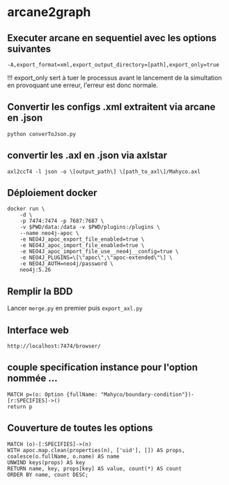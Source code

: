 # arcane2graph

## Executer arcane en sequentiel avec les options suivantes
```
-A,export_format=xml,export_output_directory=[path],export_only=true
```
!!! export_only sert à tuer le processus avant le lancement de la simultation en provoquant une erreur, l'erreur est donc normale.


## Convertir les configs .xml extraitent via arcane en .json
```
python converToJson.py
```

## convertir les .axl en .json via axlstar
```
axl2ccT4 -l json -o \[output_path\] \[path_to_axl\]/Mahyco.axl
```

## Déploiement docker
```
docker run \
    -d \
    -p 7474:7474 -p 7687:7687 \
    -v $PWD/data:/data -v $PWD/plugins:/plugins \
    --name neo4j-apoc \
    -e NEO4J_apoc_export_file_enabled=true \
    -e NEO4J_apoc_import_file_enabled=true \
    -e NEO4J_apoc_import_file_use__neo4j__config=true \
    -e NEO4J_PLUGINS=\[\"apoc\",\"apoc-extended\"\] \
    -e NEO4J_AUTH=neo4j/password \
    neo4j:5.26
```

## Remplir la BDD

Lancer ```merge.py``` en premier puis ```export_axl.py```

## Interface web
```
http://localhost:7474/browser/
```

## couple specification instance pour l'option nommée ...
```
MATCH p=(o: Option {fullName: "Mahyco/boundary-condition"})-[r:SPECIFIES]->()
return p
```

## Couverture de toutes les options
```
MATCH (o)-[:SPECIFIES]->(n)
WITH apoc.map.clean(properties(n), ['uid'], []) AS props, coalesce(o.fullName, o.name) AS name
UNWIND keys(props) AS key
RETURN name, key, props[key] AS value, count(*) AS count
ORDER BY name, count DESC;
```
